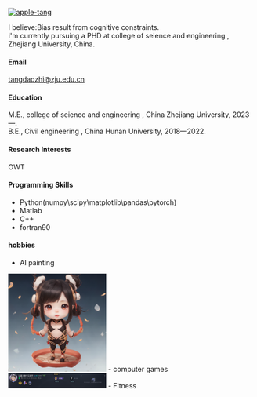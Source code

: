 

[![apple-tang](https://img.shields.io/badge/apple-tang-github?logo=github&logoColor=blue&logoSize=auto&label=apple-tang&labelColor=gray&color=blue)](https://github.com/apple-tang)

I believe:Bias result from cognitive constraints.\
I'm currently pursuing a PHD at college of seience and engineering , Zhejiang University, China.

#### Email
tangdaozhi@zju.edu.cn

#### Education
M.E., college of seience and engineering , China Zhejiang University, 2023—.\
B.E., Civil engineering , China Hunan University, 2018—2022.

#### Research Interests
OWT

#### Programming Skills
- Python(numpy\scipy\matplotlib\pandas\pytorch)
- Matlab
- C++
- fortran90

#### hobbies
- AI painting
<img src="../static/assets/img/q版哪吒.png" alt="q版哪吒" width="200">
- computer games
<img src="../static/assets/img/csgo.png" alt="csgo" width="200">
- Fitness